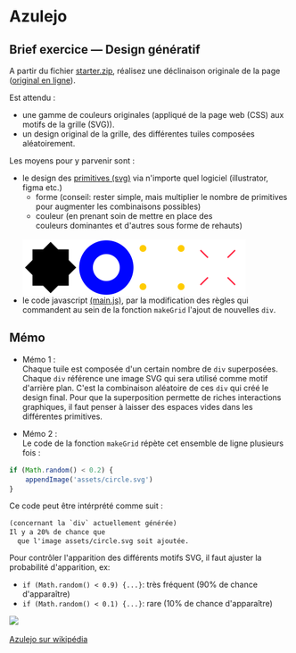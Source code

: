 # Azulejo

## Brief exercice — Design génératif

A partir du fichier [starter.zip](./starter.zip?raw=true), réalisez une déclinaison originale de la page ([original en ligne](https://jniac.github.io/education/javascript/azulejos/starter/)).

Est attendu : 
- une gamme de couleurs originales (appliqué de la page web (CSS) aux motifs de la grille (SVG)).
- un design original de la grille, des différentes tuiles composées aléatoirement.

Les moyens pour y parvenir sont :
- le design des [primitives (svg)](./starter/assets) via n'importe quel logiciel (illustrator, figma etc.)
	- forme (conseil: rester simple, mais multiplier le nombre de primitives pour augmenter les combinaisons possibles)
	- couleur (en prenant soin de mettre en place des couleurs dominantes et d'autres sous forme de rehauts)
  <br>
  <div style="display: flex; width: 100%">
	<img width="100px" src="starter/assets/bigstar.svg">
	<img width="100px" src="starter/assets/circle.svg">
	<img width="100px" src="starter/assets/four.svg">
	<img width="100px" src="starter/assets/redline-3.svg">
  </div>
- le code javascript [(main.js)](./starter/main.js#L56-L71), par la modification des règles qui commandent au sein de la fonction `makeGrid` l'ajout de nouvelles `div`.

## Mémo
- Mémo 1 :  
  Chaque tuile est composée d'un certain nombre de `div` superposées. Chaque `div` référence une image SVG qui sera utilisé comme motif d'arrière plan. C'est la combinaison aléatoire de ces `div` qui créé le design final. Pour que la superposition permette de riches interactions graphiques, il faut penser à laisser des espaces vides dans les différentes primitives.

- Mémo 2 :  
  Le code de la fonction `makeGrid` répète cet ensemble de ligne plusieurs fois : 
```javascript
if (Math.random() < 0.2) {
	appendImage('assets/circle.svg')
}
```
  Ce code peut être intérprété comme suit :  
  ```
  (concernant la `div` actuellement générée) 
  Il y a 20% de chance que
    que l'image assets/circle.svg soit ajoutée.
  ```

 Pour contrôler l'apparition des différents motifs SVG, il faut ajuster la probabilité d'apparition, ex:
  - `if (Math.random() < 0.9) {...}`: très fréquent (90% de chance d'apparaître)
  - `if (Math.random() < 0.1) {...}`: rare (10% de chance d'apparaître)

<image src='./azulejos.jpg' width='500'>

[Azulejo sur wikipédia](https://en.wikipedia.org/wiki/Azulejo)

